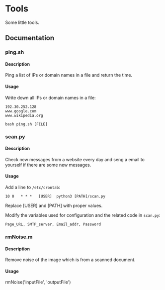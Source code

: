 # Tools
Some little tools.

## Documentation

### ping.sh

#### Description
Ping a list of IPs or domain names in a file and return the time.

#### Usage
Write down all IPs or domain names in a file:
```
192.30.252.128
www.google.com
www.wikipedia.org
```

```
bash ping.sh [FILE]
```

### scan.py

#### Description
Check new messages from a website every day and seng a email to yourself if there are some new messages.

#### Usage
Add a line to `/etc/crontab`:
```
10 0   * * *   [USER]  python3 [PATH]/scan.py
```
Replace [USER] and [PATH] with proper values.

Modify the variables used for configuration and the related code in `scan.py`:
```
Page_URL, SMTP_server, Email_addr, Password
```

### rmNoise.m

#### Description
Remove noise of the image which is from a scanned document.

#### Usage
rmNoise('inputFile', 'outputFile')

